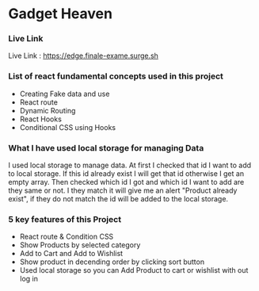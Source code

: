 # Gadget Heaven

### Live Link

Live Link : https://edge.finale-exame.surge.sh

### List of react fundamental concepts used in this project

- Creating Fake data and use
- React route
- Dynamic Routing 
- React Hooks
- Conditional CSS using Hooks

### What I have used local storage for managing Data 

I used local storage to manage data. At first I checked that id I want to add to local storage. If this id already exist I will get that id otherwise I get an empty array. Then checked which id I got and which id I want to add are they same or not. I they match it will give me an alert "Product already exist", if they do not match the id will be added to the local storage.

### 5 key features of this Project 

- React route & Condition CSS 
- Show Products by selected category
- Add to Cart and Add to Wishlist
- Show product in decending order by clicking sort button
- Used local storage so you can Add Product to cart or wishlist with out log in
